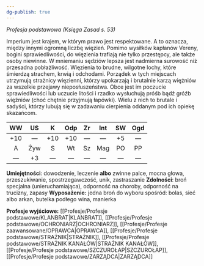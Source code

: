 ```yaml
---
dg-publish: true
---
```

*Profesja podstawowa (Księga Zasad s. 53)*

Imperium jest krajem, w którym prawo jest respektowane. A to oznacza, między innymi ogromną liczbę więzień. Pomimo wysiłków kapłanów Vereny, bogini sprawiedliwości, do więzienia trafiają nie tylko przestępcy, ale także osoby niewinne. W mniemaniu sędziów lepsza jest nadmierna surowość niż przesadna pobłażliwość. Więzienia to brudne, wilgotne lochy, które śmierdzą strachem, krwią i odchodami. Porządek w tych miejscach utrzymują strażnicy więzienni, którzy upokarzają i brutalnie karzą więźniów za wszelkie przejawy nieposłuszeństwa. Obce jest im poczucie sprawiedliwości lub uczucie litości i rzadko wysłuchują próśb bądź gróźb więźniów (choć chętnie przyjmują łapówki). Wielu z nich to brutale i sadyści, którzy lubują się w zadawaniu cierpienia oddanym pod ich opiekę skazańcom.

| WW  | US  |  K  | Odp | Zr  | Int | SW  | Ogd |
|:---:|:---:|:---:|:---:|:---:|:---:|:---:|:---:|
| +10 |  —  | +10 | +10 |  —  |  —  | +5  |  —  |
|  A  | Żyw |  S  | Wt  | Sz  | Mag | PO  | PP  |
|  —  | +3  |  —  |  —  |  —  |  —  |  —  |  —  |

**Umiejętności**: dowodzenie, leczenie **albo** zwinne palce, mocna głowa, przeszukiwanie, spostrzegawczość, unik, zastraszanie
**Zdolności**: broń specjalna (unieruchamiająca), odporność na choroby, odporność na trucizny, zapasy
**Wyposażenie:** jedna broń do wyboru spośród: bolas, sieć albo arkan, butelka podłego wina, manierka

**Profesje wyjściowe:** [[Profesje/Profesje podstawowe/KLANBRAT\|KLANBRAT]], [[Profesje/Profesje podstawowe/OCHRONIARZ\|OCHRONIARZ]], [[Profesje/Profesje zaawansowane/OPRAWCA\|OPRAWCA]], [[Profesje/Profesje podstawowe/STRAŻNIK\|STRAŻNIK]], [[Profesje/Profesje podstawowe/STRAŻNIK KANAŁÓW\|STRAŻNIK KANAŁÓW]], [[Profesje/Profesje podstawowe/SZCZUROŁAP\|SZCZUROŁAP]], [[Profesje/Profesje podstawowe/ZARZĄDCA\|ZARZĄDCA]]